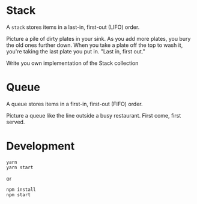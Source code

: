 # Stack

A `stack` stores items in a last-in, first-out (LIFO) order.

Picture a pile of dirty plates in your sink.
As you add more plates, you bury the old ones further down.
When you take a plate off the top to wash it, you're taking the last plate you put in. "Last in, first out."

Write you own implementation of the Stack collection

# Queue

A queue stores items in a first-in, first-out (FIFO) order.

Picture a queue like the line outside a busy restaurant. First come, first served.


# Development

    yarn
    yarn start

or

    npm install
    npm start
